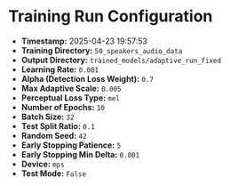 # Training Run Configuration

- **Timestamp:** 2025-04-23 19:57:53
- **Training Directory:** `50_speakers_audio_data`
- **Output Directory:** `trained_models/adaptive_run_fixed`
- **Learning Rate:** `0.001`
- **Alpha (Detection Loss Weight):** `0.7`
- **Max Adaptive Scale:** `0.005`
- **Perceptual Loss Type:** `mel`
- **Number of Epochs:** `10`
- **Batch Size:** `32`
- **Test Split Ratio:** `0.1`
- **Random Seed:** `42`
- **Early Stopping Patience:** `5`
- **Early Stopping Min Delta:** `0.001`
- **Device:** `mps`
- **Test Mode:** `False`
